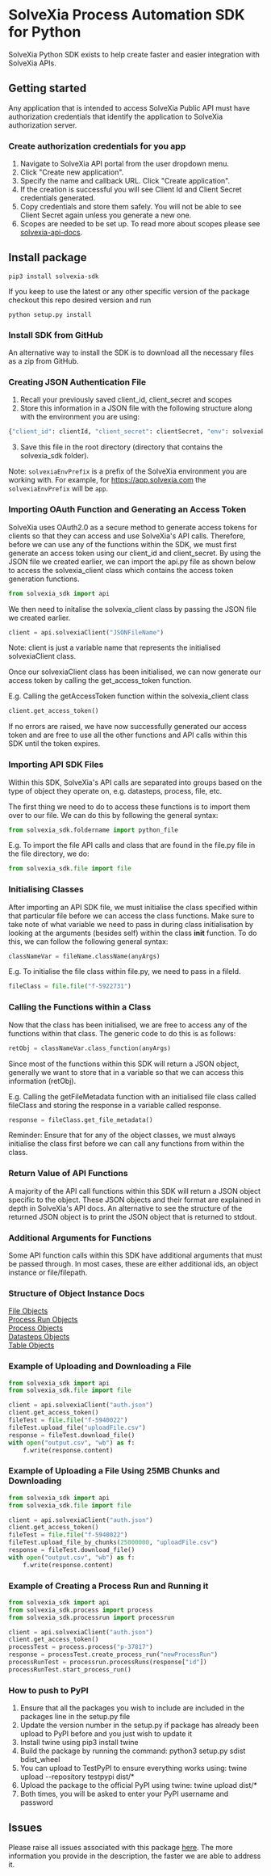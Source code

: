 # SolveXia Process Automation SDK for Python
SolveXia Python SDK exists to help create faster and easier integration with SolveXia APIs. 

## Getting started

Any application that is intended to access SolveXia Public API must have authorization credentials that identify the application to SolveXia authorization server.

### Create authorization credentials for you app

1. Navigate to SolveXia API portal from the user dropdown menu.
2. Click "Create new application".
3. Specify the name and callback URL. Click "Create application".
4. If the creation is successful you will see Client Id and Client Secret credentials generated.
5. Copy credentials and store them safely. You will not be able to see Client Secret again unless you generate a new one.
6. Scopes are needed to be set up. To read more about scopes please see [solvexia-api-docs](https://github.com/solvexia/solvexia-api-docs/blob/master/oauth/oauth-scopes.md).

## Install package

```shell
pip3 install solvexia-sdk
```

If you keep to use the latest or any other specific version of the package checkout this repo desired version and run

```shell
python setup.py install
```

### Install SDK from GitHub
An alternative way to install the SDK is to download all the necessary files as a zip from GitHub.

### Creating JSON Authentication File

1. Recall your previously saved client_id, client_secret and scopes
2. Store this information in a JSON file with the following structure along with the environment you are using:
```python
{"client_id": clientId, "client_secret": clientSecret, "env": solvexiaEnvPrefix, "scope": scopes}
```
3. Save this file in the root directory (directory that contains the solvexia_sdk folder).

Note: `solvexiaEnvPrefix` is a prefix of the SolveXia environment you are working with. For example, 
for https://app.solvexia.com the `solvexiaEnvPrefix` will be `app`.

### Importing OAuth Function and Generating an Access Token
SolveXia uses OAuth2.0 as a secure method to generate access tokens for clients so that they can access and use SolveXia's
API calls. Therefore, before we can use any of the functions within the SDK, we must first generate an access token using
our client_id and client_secret. By using the JSON file we created earlier, we can import the api.py file as shown below
to access the solvexia_client class which contains the access token generation functions.

```python
from solvexia_sdk import api
```

We then need to initalise the solvexia_client class by passing the JSON file we created earlier.


```python
client = api.solvexiaClient("JSONFileName")
```

Note: client is just a variable name that represents the initialised solvexiaClient class.

Once our solvexiaClient class has been initialised, we can now generate our access token by calling the get_access_token function.

E.g. Calling the getAccessToken function within the solvexia_client class
```python
client.get_access_token()
```

If no errors are raised, we have now successfully generated our access token and are free to use all the other functions and
API calls within this SDK until the token expires.

### Importing API SDK Files

Within this SDK, SolveXia's API calls are separated into groups based on the type of object they operate on, e.g. datasteps,
process, file, etc.

The first thing we need to do to access these functions is to import them over to our file.
We can do this by following the general syntax:
```python
from solvexia_sdk.foldername import python_file
```
E.g. To import the file API calls and class that are found in the file.py file in the file directory, we do:
```python
from solvexia_sdk.file import file
```

### Initialising Classes

After importing an API SDK file, we must initialise the class specified within that particular file before we can access the
class functions. Make sure to take note of what variable we need to pass in during class initialisation by looking at the 
arguments (besides self) within the class __init__ function.
To do this, we can follow the following general syntax:
```python
classNameVar = fileName.className(anyArgs)
```
E.g. To initialise the file class within file.py, we need to pass in a fileId.
```python
fileClass = file.file("f-5922731")
```

### Calling the Functions within a Class
Now that the class has been initialised, we are free to access any of the functions within that class. The generic
code to do this is as follows:
```python
retObj = classNameVar.class_function(anyArgs)
```
Since most of the functions within this SDK will return a JSON object, generally we want to store that in a variable
so that we can access this information (retObj).

E.g. Calling the getFileMetadata function with an initialised file class called fileClass and storing the response in a 
variable called response.
```python
response = fileClass.get_file_metadata()
```

Reminder: Ensure that for any of the object classes, we must always initialise the class first before we can call 
any functions from within the class.

### Return Value of API Functions
A majority of the API call functions within this SDK will return a JSON object specific to the object. These JSON objects
and their format are explained in depth in SolveXia's API docs.
An alternative to see the structure of the returned JSON object is to print the JSON object that is returned to stdout.

### Additional Arguments for Functions
Some API function calls within this SDK have additional arguments that must be passed through. In most cases, these are 
either additional ids, an object instance or file/filepath.

### Structure of Object Instance Docs
[File Objects](https://github.com/solvexia/solvexia-api-docs/blob/master/file/file_schemas.md/#upload-session)  
[Process Run Objects](https://github.com/solvexia/solvexia-api-docs/blob/master/process_runs/process_runs_schemas.md)  
[Process Objects](https://github.com/solvexia/solvexia-api-docs/blob/master/processes/schemas.md)  
[Datasteps Objects](https://github.com/solvexia/solvexia-api-docs/blob/master/steps/datastep_schemas.md)  
[Table Objects](https://github.com/solvexia/solvexia-api-docs/blob/master/tables/tables_schemas.md)  

### Example of Uploading and Downloading a File
```python
from solvexia_sdk import api
from solvexia_sdk.file import file

client = api.solvexiaClient("auth.json")
client.get_access_token()
fileTest = file.file("f-5940022")
fileTest.upload_file("uploadFile.csv")
response = fileTest.download_file()
with open("output.csv", "wb") as f:
    f.write(response.content)
```

### Example of Uploading a File Using 25MB Chunks and Downloading
```python
from solvexia_sdk import api
from solvexia_sdk.file import file

client = api.solvexiaClient("auth.json")
client.get_access_token()
fileTest = file.file("f-5940022")
fileTest.upload_file_by_chunks(25000000, "uploadFile.csv")
response = fileTest.download_file()
with open("output.csv", "wb") as f:
    f.write(response.content)
```

### Example of Creating a Process Run and Running it
```python
from solvexia_sdk import api
from solvexia_sdk.process import process
from solvexia_sdk.processrun import processrun

client = api.solvexiaClient("auth.json")
client.get_access_token()
processTest = process.process("p-37817")
response = processTest.create_process_run("newProcessRun")
processRunTest = processrun.processRuns(response["id"])
processRunTest.start_process_run()

```  

### How to push to PyPI

1. Ensure that all the packages you wish to include are included in the packages line in the setup.py file
2. Update the version number in the setup.py if package has already been upload to PyPI before and you just wish to update it
3. Install twine using pip3 install twine
4. Build the package by running the command: python3 setup.py sdist bdist_wheel
5. You can upload to TestPyPI to ensure everything works using: twine upload --repository testpypi dist/*
5. Upload the package to the official PyPI using twine: twine upload dist/*
6. Both times, you will be asked to enter your PyPI username and password

## Issues

Please raise all issues associated with this package [here](https://github.com/solvexia/solvexia-python-sdk/issues). 
The more information you provide in the description, the faster we are able to address it.

